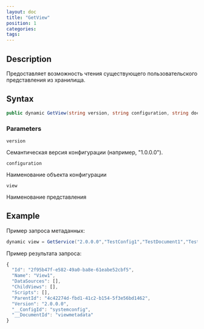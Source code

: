 ```yaml
---
layout: doc
title: "GetView"
position: 1
categories: 
tags:
---
```


## Description
Предоставляет возможность чтения существующего пользовательского представления из хранилища.

## Syntax
```csharp
public dynamic GetView(string version, string configuration, string document, string view)
```

### Parameters

`version`

Семантическая версия конфигурации (например, "1.0.0.0").

`configuration`

Наименование объекта конфигурации

`view`

Наименование представления

## Example


Пример запроса метаданных:

```csharp
dynamic view = GetService("2.0.0.0","TestConfig1","TestDocument1","TestView1");
```

Пример результата запроса:

```js
{
  "Id": "2f95b47f-e582-49a0-ba8e-61eabe52cbf5",
  "Name": "View1",
  "DataSources": [],
  "ChildViews": [],
  "Scripts": [],
  "ParentId": "4c42274d-fbd1-41c2-b154-5f3e56bd1462",
  "Version": "2.0.0.0",
  "__ConfigId": "systemconfig",
  "__DocumentId": "viewmetadata"
}
```
